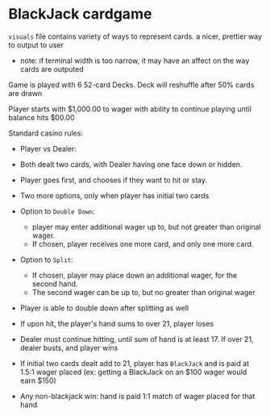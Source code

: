 # BlackJack cardgame
 
`visuals` file contains variety of ways to represent cards. a nicer, prettier way to output to user  
 - note: if terminal width is too narrow, it may have an affect on the way cards are outputed

Game is played with 6 52-card Decks. Deck will reshuffle after 50% cards are drawn  
  
Player starts with $1,000.00 to wager with ability to continue playing until balance hits $00.00

Standard casino rules:  
  - Player vs Dealer: 
  - Both dealt two cards, with Dealer having one face down or hidden. 
  - Player goes first, and chooses if they want to hit or stay. 
  - Two more options, only when player has initial two cards    
  - Option to `Double Down`:
    - player may enter additional wager up to, but not greater than original wager. 
    - If chosen, player receives one more card, and only one more card. 
  - Option to `Split`:
    - If chosen, player may place down an additional wager, for the second hand.   
    - The second wager can be up to, but no greater than original wager
    
  - Player is able to double down after splitting as well
    
  - If upon hit, the player's hand sums to over 21, player loses  
  - Dealer must continue hitting, until sum of hand is at least 17. If over 21, dealer busts, and player wins  
    
  - If initial two cards dealt add to 21, player has `BlackJack` and is paid at 1.5:1 wager placed (ex: getting a BlackJack on an $100 wager would earn $150)   
    
  - Any non-blackjack win: hand is paid 1:1 match of wager placed for that hand

